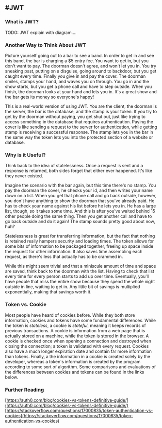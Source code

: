 #JWT
---

### What is JWT?
TODO: JWT explain with diagram.... <br>

### Another Way to Think About JWT
Picture yourself going out to a bar to see a band. In order to get in and see this band, the bar is charging a $5 entry fee. You want to get in, but you don't want to pay. The doorman doesn't agree, and won't let you in. You try sneaking past, putting on a disguise, going around to backdoor, but you get caught every time. Finally you give in and pay the cover. The doorman smiles, stamps your hand, and waves you on through. You go in and the show starts, but you get a phone call and have to step outside. When you finish, the doorman looks at your hand and lets you in. It's a great show and the bar gets its money so everyone's happy! <br>

This is a real-world version of using JWT. You are the client, the doorman is the server, the bar is the database, and the stamp is your token. If you try to get by the doorman without paying, you get shut out, just like trying to access something in the database that requires authentication. Paying the cover is like sending a request to the server for authentication, while getting stamp is receiving a successful response. The stamp lets you in the bar in the same way the token lets you into the protected section of a website or database.

### Why is it Useful?
Think back to the idea of statelessness. Once a request is sent and a response is returned, both sides forget that either ever happened. It's like they never existed. <br>

Imagine the scenario with the bar again, but this time there's no stamp. You pay the doorman the cover, he checks your id, and then writes your name down on a list. When you get that phone call and go back outside, however, you don't have anything to show the doorman that you've already paid. He has to check your name against his list before he lets you in. He has a large list, though, so it takes some time. And this is after you've waited behind 15 other people doing the same thing. Then you get another call and have to go back outside and do it again! The stamp sounds pretty good about now, huh?<br>

Statelessness is great for transferring information, but the fact that nothing is retained really hampers security and loading times. The token allows for some bits of information to be packaged together, freeing up space inside the request for other information. It also saves time assembling each request, as there's less that actually has to be crammed in. <br>

While this might seem trivial and that a miniscule amount of time and space are saved, think back to the doorman with the list. Having to check that list every time for every person starts to add up over time. Eventually, you'll have people that miss the entire show because they spend the whole night outside in line, waiting to get in. Any little bit of savings is multiplied exponentially, making that savings worth it.

### Token vs. Cookie
Most people have heard of cookies before. While they both store information, cookies and tokens have some fundamental differences. While the token is *stateless*, a cookie is *stateful*, meaning it keeps records of previous transactions. A cookie is information from a web page that is actually stored on a machine, while the token is stored in the browser. A cookie is checked once when opening a connection and destroyed when closing the connection; a token is validated with every request. Cookies also have a much longer expiration date and contain far more information than tokens. Finally, a the information in a cookie is created solely by the developer, whereas a token's information is created by the program according to some sort of algorithm. Some comparisons and evaluations of the differences between cookies and tokens can be found in the links below.

### Further Reading
[https://auth0.com/blog/cookies-vs-tokens-definitive-guide/](https://auth0.com/blog/cookies-vs-tokens-definitive-guide/) <br>
[https://stackoverflow.com/questions/17000835/token-authentication-vs-cookies](https://stackoverflow.com/questions/17000835/token-authentication-vs-cookies)<br>
